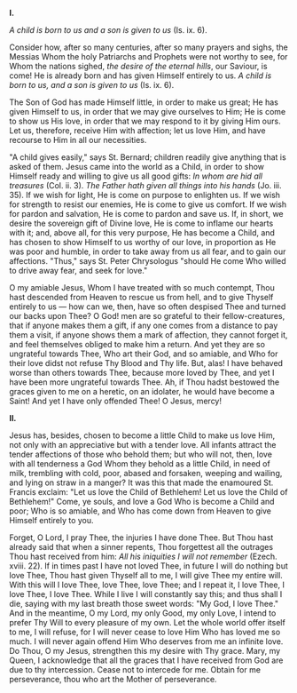 
**I\.**

*A child is born to us and a son is given to us* (Is. ix. 6).

Consider how, after so many centuries, after so many prayers and sighs, the Messias Whom the holy Patriarchs and Prophets were not worthy to see, for Whom the nations sighed, *the desire of the eternal hills*, our Saviour, is come! He is already born and has given Himself entirely to us. *A child is born to us, and a son is given to us* (Is. ix. 6).

The Son of God has made Himself little, in order to make us great; He has given Himself to us, in order that we may give ourselves to Him; He is come to show us His love, in order that we may respond to it by giving Him ours. Let us, therefore, receive Him with affection; let us love Him, and have recourse to Him in all our necessities.

\"A child gives easily,\" says St. Bernard; children readily give anything that is asked of them. Jesus came into the world as a Child, in order to show Himself ready and willing to give us all good gifts: *In whom are hid all treasures* (Col. ii. 3). *The Father hath given all things into his hands* (Jo. iii. 35). If we wish for light, He is come on purpose to enlighten us. If we wish for strength to resist our enemies, He is come to give us comfort. If we wish for pardon and salvation, He is come to pardon and save us. If, in short, we desire the sovereign gift of Divine love, He is come to inflame our hearts with it; and, above all, for this very purpose, He has become a Child, and has chosen to show Himself to us worthy of our love, in proportion as He was poor and humble, in order to take away from us all fear, and to gain our affections. \"Thus,\" says St. Peter Chrysologus \"should He come Who willed to drive away fear, and seek for love.\"

O my amiable Jesus, Whom I have treated with so much contempt, Thou hast descended from Heaven to rescue us from hell, and to give Thyself entirely to us — how can we, then, have so often despised Thee and turned our backs upon Thee? O God! men are so grateful to their fellow-creatures, that if anyone makes them a gift, if any one comes from a distance to pay them a visit, if anyone shows them a mark of affection, they cannot forget it, and feel themselves obliged to make him a return. And yet they are so ungrateful towards Thee, Who art their God, and so amiable, and Who for their love didst not refuse Thy Blood and Thy life. But, alas! I have behaved worse than others towards Thee, because more loved by Thee, and yet I have been more ungrateful towards Thee. Ah, if Thou hadst bestowed the graces given to me on a heretic, on an idolater, he would have become a Saint! And yet I have only offended Thee! O Jesus, mercy!

**II\.**

Jesus has, besides, chosen to become a little Child to make us love Him, not only with an appreciative but with a tender love. All infants attract the tender affections of those who behold them; but who will not, then, love with all tenderness a God Whom they behold as a little Child, in need of milk, trembling with cold, poor, abased and forsaken, weeping and wailing, and lying on straw in a manger? It was this that made the enamoured St. Francis exclaim: \"Let us love the Child of Bethlehem! Let us love the Child of Bethlehem!\" Come, ye souls, and love a God Who is become a Child and poor; Who is so amiable, and Who has come down from Heaven to give Himself entirely to you.

Forget, O Lord, I pray Thee, the injuries I have done Thee. But Thou hast already said that when a sinner repents, Thou forgettest all the outrages Thou hast received from him: *All his iniquities I will not remember* (Ezech. xviii. 22). If in times past I have not loved Thee, in future I will do nothing but love Thee, Thou hast given Thyself all to me, I will give Thee my entire will. With this will I love Thee, love Thee, love Thee; and I repeat it, I love Thee, I love Thee, I love Thee. While I live I will constantly say this; and thus shall I die, saying with my last breath those sweet words: \"My God, I love Thee.\" And in the meantime, O my Lord, my only Good, my only Love, I intend to prefer Thy Will to every pleasure of my own. Let the whole world offer itself to me, I will refuse, for I will never cease to love Him Who has loved me so much. I will never again offend Him Who deserves from me an infinite love. Do Thou, O my Jesus, strengthen this my desire with Thy grace. Mary, my Queen, I acknowledge that all the graces that I have received from God are due to thy intercession. Cease not to intercede for me. Obtain for me perseverance, thou who art the Mother of perseverance.

